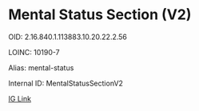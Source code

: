 # Mental Status Section (V2)

OID: 2.16.840.1.113883.10.20.22.2.56

LOINC: 10190-7

Alias: mental-status

Internal ID: MentalStatusSectionV2

[IG Link](https://www.hl7.org/ccdasearch/templates/2.16.840.1.113883.10.20.22.2.56.html)

